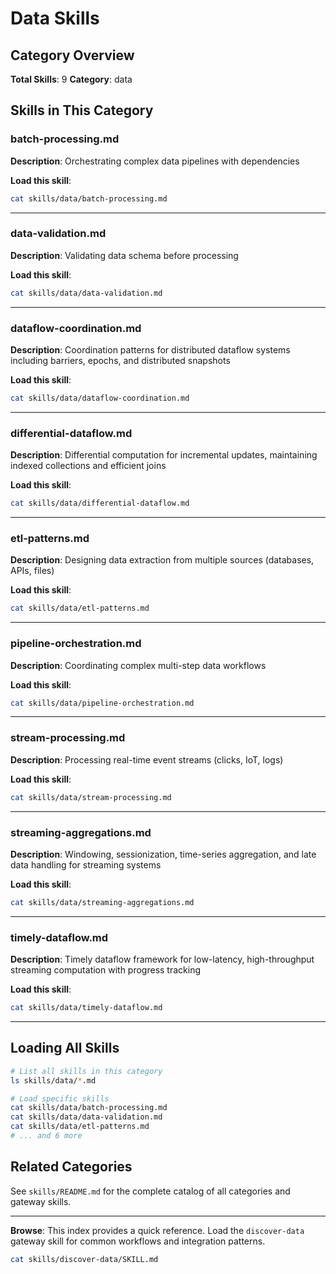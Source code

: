 # Data Skills

## Category Overview

**Total Skills**: 9
**Category**: data

## Skills in This Category

### batch-processing.md
**Description**: Orchestrating complex data pipelines with dependencies

**Load this skill**:
```bash
cat skills/data/batch-processing.md
```

---

### data-validation.md
**Description**: Validating data schema before processing

**Load this skill**:
```bash
cat skills/data/data-validation.md
```

---

### dataflow-coordination.md
**Description**: Coordination patterns for distributed dataflow systems including barriers, epochs, and distributed snapshots

**Load this skill**:
```bash
cat skills/data/dataflow-coordination.md
```

---

### differential-dataflow.md
**Description**: Differential computation for incremental updates, maintaining indexed collections and efficient joins

**Load this skill**:
```bash
cat skills/data/differential-dataflow.md
```

---

### etl-patterns.md
**Description**: Designing data extraction from multiple sources (databases, APIs, files)

**Load this skill**:
```bash
cat skills/data/etl-patterns.md
```

---

### pipeline-orchestration.md
**Description**: Coordinating complex multi-step data workflows

**Load this skill**:
```bash
cat skills/data/pipeline-orchestration.md
```

---

### stream-processing.md
**Description**: Processing real-time event streams (clicks, IoT, logs)

**Load this skill**:
```bash
cat skills/data/stream-processing.md
```

---

### streaming-aggregations.md
**Description**: Windowing, sessionization, time-series aggregation, and late data handling for streaming systems

**Load this skill**:
```bash
cat skills/data/streaming-aggregations.md
```

---

### timely-dataflow.md
**Description**: Timely dataflow framework for low-latency, high-throughput streaming computation with progress tracking

**Load this skill**:
```bash
cat skills/data/timely-dataflow.md
```

---

## Loading All Skills

```bash
# List all skills in this category
ls skills/data/*.md

# Load specific skills
cat skills/data/batch-processing.md
cat skills/data/data-validation.md
cat skills/data/etl-patterns.md
# ... and 6 more
```

## Related Categories

See `skills/README.md` for the complete catalog of all categories and gateway skills.

---

**Browse**: This index provides a quick reference. Load the `discover-data` gateway skill for common workflows and integration patterns.

```bash
cat skills/discover-data/SKILL.md
```
